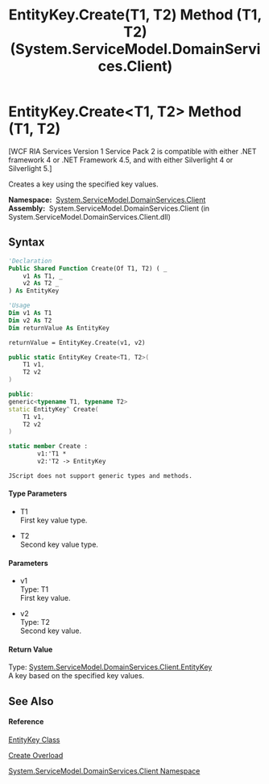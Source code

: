 ﻿---
title: EntityKey.Create(T1, T2) Method (T1, T2) (System.ServiceModel.DomainServices.Client)
TOCTitle: Create(T1, T2) Method (T1, T2)
ms:assetid: M:System.ServiceModel.DomainServices.Client.EntityKey.Create``2(``0,``1)
ms:mtpsurl: https://msdn.microsoft.com/en-us/library/Ff422773(v=VS.91)
ms:contentKeyID: 28755144
ms.date: 01/27/2012
mtps_version: v=VS.91
dev_langs:
- vb
- csharp
- c++
- fsharp
- jscript
api_location:
- System.ServiceModel.DomainServices.Client.dll
api_name:
- System.ServiceModel.DomainServices.Client.EntityKey.Create
api_type:
- Managed
topic_type:
- apiref
- kbSyntax
product_family_name: VS
ROBOTS: INDEX,FOLLOW
---

# EntityKey.Create\<T1, T2\> Method (T1, T2)

\[WCF RIA Services Version 1 Service Pack 2 is compatible with either .NET framework 4 or .NET Framework 4.5, and with either Silverlight 4 or Silverlight 5.\]

Creates a key using the specified key values.

**Namespace:**  [System.ServiceModel.DomainServices.Client](ff422479\(v=vs.91\).md)  
**Assembly:**  System.ServiceModel.DomainServices.Client (in System.ServiceModel.DomainServices.Client.dll)

## Syntax

``` vb
'Declaration
Public Shared Function Create(Of T1, T2) ( _
    v1 As T1, _
    v2 As T2 _
) As EntityKey
```

``` vb
'Usage
Dim v1 As T1
Dim v2 As T2
Dim returnValue As EntityKey

returnValue = EntityKey.Create(v1, v2)
```

``` csharp
public static EntityKey Create<T1, T2>(
    T1 v1,
    T2 v2
)
```

``` c++
public:
generic<typename T1, typename T2>
static EntityKey^ Create(
    T1 v1, 
    T2 v2
)
```

``` fsharp
static member Create : 
        v1:'T1 * 
        v2:'T2 -> EntityKey 
```

``` jscript
JScript does not support generic types and methods.
```

#### Type Parameters

  - T1  
    First key value type.

<!-- end list -->

  - T2  
    Second key value type.

#### Parameters

  - v1  
    Type: T1  
    First key value.  

<!-- end list -->

  - v2  
    Type: T2  
    Second key value.  

#### Return Value

Type: [System.ServiceModel.DomainServices.Client.EntityKey](ff422909\(v=vs.91\).md)  
A key based on the specified key values.  
  

## See Also

#### Reference

[EntityKey Class](ff422909\(v=vs.91\).md)

[Create Overload](ff422148\(v=vs.91\).md)

[System.ServiceModel.DomainServices.Client Namespace](ff422479\(v=vs.91\).md)

